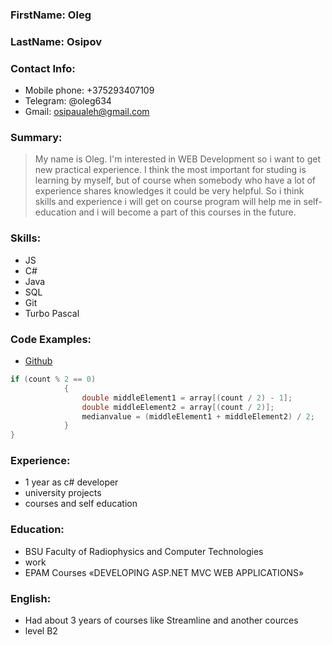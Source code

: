 ### FirstName: Oleg   
### LastName: Osipov

### Contact Info:

- Mobile phone: +375293407109
- Telegram: @oleg634
- Gmail: osipaualeh@gmail.com

### Summary:
> My name is Oleg. I'm interested in WEB Development so i want to get new practical experience. I think the most important for studing is learning by myself, but of course when somebody who have a lot of experience shares knowledges it could be very helpful. So i think skills and experience i will get on course program will help me in self-education and i will become a part of this courses in the future.

### Skills:

- JS
- C#
- Java
- SQL
- Git
- Turbo Pascal

### Code Examples:
- [Github](https://github.com/olegsgit)

```c#
if (count % 2 == 0)
            {
                double middleElement1 = array[(count / 2) - 1];
                double middleElement2 = array[(count / 2)];
                medianvalue = (middleElement1 + middleElement2) / 2;
            }
}
```

### Experience:
- 1 year as с# developer
- university projects
- courses and self education

### Education:
- BSU Faculty of Radiophysics and Computer Technologies
- work
- EPAM Courses «DEVELOPING ASP.NET MVC WEB APPLICATIONS»

### English:
- Had about 3 years of courses like Streamline and another cources
- level B2
